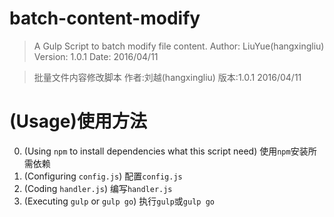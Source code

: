 # batch-content-modify
> A Gulp Script to batch modify file content.
> Author: LiuYue(hangxingliu)
> Version: 1.0.1
> Date: 2016/04/11

> 批量文件内容修改脚本
> 作者:刘越(hangxingliu)
> 版本:1.0.1 2016/04/11

# (Usage)使用方法

0. (Using `npm` to install dependencies what this script need)
	使用`npm`安装所需依赖
1. (Configuring `config.js`)
	配置`config.js`
2. (Coding `handler.js`)
	编写`handler.js`
3. (Executing `gulp` or `gulp go`)
	执行`gulp`或`gulp go`